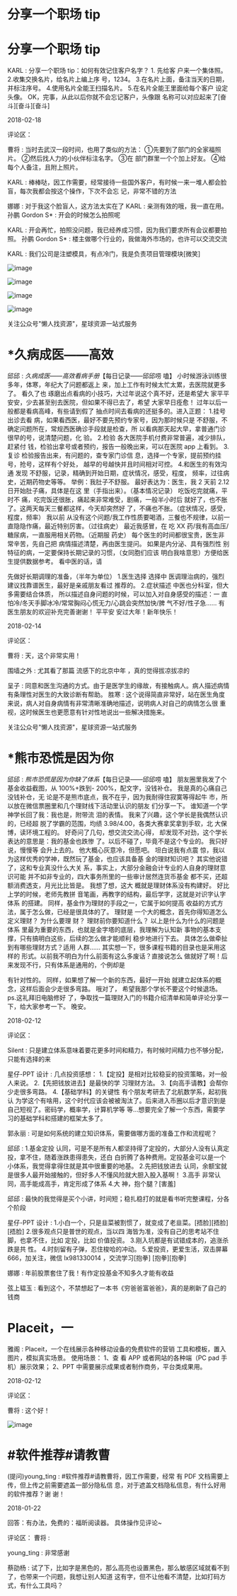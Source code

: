 # 分享一个职场 tip

# 分享一个职场 tip

KARL : 分享一个职场 tip：如何有效记住客户名字？ 1\. 先给客 户来一个集体照。 2.收集交换名片，给名片上编上序 号，1234。 3.在名片上面，备注当天的日期，并标注序号。 4.使用名片全能王扫描名片。 5.在名片全能王里面给每个客户 设定头像。 OK，完事，从此以后你就不会忘记客户，头像跟 名称可以对应起来了[奋斗][奋斗][奋斗]

2018-02-18

评论区：

曹将 : 当时去武汉一段时间，也用了类似的方法： ①先要到了部门的全家福照片。 ②然后找人力的小伙伴标注名字。 ③在 部门群里一个个加上好友。 ④给每个人备注，且附上照片。

KARL : 棒棒哒，因工作需要，经常接待一些国外客户，有时候一来一堆人都会脸盲，每次我都会按这个操作，下次不会忘 记，非常不错的方法

娜娜 : 对于我这个脸盲人，这方法太实在了 KARL : 亲测有效的哦，我一直在用。 孙鹏 Gordon S* : 开会的时候怎么拍照呢

KARL : 开会再忙，拍照没问题，我已经养成习惯，因为我们要求所有会议都要拍照。 孙鹏 Gordon S* : 楼主做哪个行业的，我做海外市场的，也许可以交流交流

KARL : 我们公司是注塑模具，有点冷门，我是负责项目管理模块[微笑]

![image](img/Image_178.png)

![image](img/Image_179.png)

![image](img/Image_180.png)

![image](img/Image_181.png)

关注公众号"懒人找资源"，星球资源一站式服务

# *久病成医——高效

邱邱 : *久病成医——高效看病手册*【每日记录——邱邱唠 嗑】 小时候游泳训练很多年，体寒，年纪大了问题都返上 来，加上工作有时候太忙太累，去医院就更多了。 看久了也 琢磨出点看病的小技巧，大过年说这个真不好，还是希望大 家平平安安，少去甚至别去医院，但如果不得已去了，希望 大家早日痊愈！ 过年以后一般都是看病高峰，有些请到假了 抽点时间去看病的还挺多的。进入正题： 1.挂号 出诊去看 病，如果看西医，最好不要先预约专家号，因为那时候只是 不舒服，不确定问题所在，常规西医确诊手段就是检查，所 以看病那天起大早，拿普通门诊很早的号，说清楚问题，化 验。 2.检验 各大医院手机付费非常普遍，减少排队，赶紧付 钱，检验出拿号或者预约，报告一般晚出来，可以在医院 app 上看到。 3.复诊 检验报告出来，有问题的，查专家门诊信 息，选择一个专家，提前预约挂号，抢号，这样有个好处， 越早的号越快并且时间相对可控。 4.和医生的有效沟通 发现 不舒服，记录，精确到开始日期，症状情况，感受，程度， 频率，过往病史，近期药物史等等。 举例：我肚子不舒服。 最好表达为：医生，我 2 天前 2.12 日开始肚子痛，具体是在这 里（手指出来）。（基本情况记录） 吃饭吃完就痛，平时不 痛，吃完饭还很胀，痛起来非常难受，剧痛，一般半小时后 就好了，也不胀了。这两天每天三餐都这样，今天却突然好 了，不痛也不胀。（症状情况，感受，程度，频率） 我以前 从没有这个问题/我工作性质要喝酒，三餐也不规律，以前一 直隐隐作痛，最近特别厉害。（过往病史） 最近我感冒，在 吃 XX 药/我有高血压/糖尿病，一直服用相关药物。（近期服 药史） 每个医生的时间都很宝贵，医生非常辛苦，先自己把 病情描述清楚，再由医生提问。 如果是内分泌、具有强烈性 别特征的病，一定要保持长期记录的习惯，（女同胞们应该 明白我啥意思）方便给医生提供数据参考。 看中医的话，请

先做好长期调理的准备，（半年为单位） 1.医生选择 选择中 医调理治病的，强烈建议找靠谱医生，最好是亲戚朋友看过 推荐的。 2.症状描述 中医也分科室，但大多需要结合体质， 所以描述自身问题的时候，可以加入对自身感受的描述：一 直怕冷/冬天手脚冰冷/常常胸闷心慌无力/心跳会突然加快/脾 气不好/性子急…… 有医生朋友的欢迎补充完善谢谢！ 平平安 安过大年！新年快乐！

2018-02-14

评论区：

曹将 : 天，这个非常实用！

围墙之外 : 尤其看了那篇 流感下的北京中年 ，真的觉得拔凉拔凉的

呈子 : 同意和医生沟通的方式。由于是医学生的缘故，有接触病人。病人描述病情有条理性对医生的大致诊断有帮助。 胜寒 : 这个说得简直非常好，站在医生角度来说，病人对自身病情有非常清晰准确地描述，说明病人对自己的病情怎么很 重视，这时候医生也更愿意有针对性地说出一些解决措施来。

关注公众号"懒人找资源"，星球资源一站式服务

# *熊市恐慌是因为你

邱邱 : *熊市恐慌是因为你缺了体系*【每日记录——邱邱唠 嗑】 朋友圈里我发了个基金收益截图，从 100%+跌到- 200%，配文字，没钱补仓。 我是真的心痛自己没钱补仓，无 论是不是熊市底点，我不在乎，因为我耐得住寂寞等得起牛 市，所以放在微信票圈里和几个理财线下活动里认识的朋友 们分享一下。 谁知道一个学神学长回了我：我也是，附带流 泪的表情。 我来了兴趣，这个学长是我偶然认识的，已经超 脱了学霸的范围，均绩 3.98/4.00，各类大赛拿奖拿到手软，北 大保博，读环境工程的。 好奇问了几句，想交流交流心得， 却发现不对劲，这个学长表达的意思是：我的基金也跌惨 了。以后不碰了，毕竟不是这个专业的。 我只好说，慢慢等 会升上去的。 他大概心灰意冷，但愿吧。 坦白说我有点震 惊，我以为这样优秀的学神，既然玩了基金，也应该具备基 金的理财知识吧？ 其实他说错了，这和专业真没什么大关 系，事实上，大部分金融会计专业的人自身的理财意识可能 并不如非专业的，四大事务所里的一些审计居然连货币基金 都不买，还超额消费透支，月光比比皆是。 我想了想，这大 概就是理财体系没有构建好。 好比上学的时候，老师先教拼 音笔画，再教字的结构，最后学字，这就是对识字认字体系 的搭建。 同样，基金作为理财的手段之一，它属于如何提高 收益的方式方法，属于怎么做，已经是很具体的了。 理财是 一个大的概念，首先你得知道怎么定义理财？ 为什么要理 财？ 理财前你要知道什么？ 以上是什么为什么的问题是体系 里最为重要的东西，也就是金字塔的底层，我理解为认知新 事物的基本支撑，只有搞明白这些，后续的怎么做才能顺利 稳步地进行下去。 具体怎么做牵扯到有哪些理财方式？适用 人群…… 其实想一下，很多课程书籍的目录也是采用这样的 形式。以前我不明白为什么前面有这么多废话？直接说怎么 做就好了啊！后来发现不行，只有体系是通用的，个例却是

有针对性的。 同样，如果想了解一个新的东西，最好一开始 就建立起体系的概念，这样后面会少走很多弯路。 哦对了， 希望我那个学长不要这个时候退场。 ps.这礼拜旧电脑修好 了，争取找一篇理财入门的书籍介绍清单和简单评论分享一 下，给大家参考一下。 晚安。

2018-02-12

评论区：

Silent : 只是建立体系意味着要花更多时间和精力，有时候时间精力也不够分配，只能有选择的来

星仔-PPT 设计 : 几点投资感想： 1.【定投】是相对比较稳妥的投资策略，对一般人来说。 2.【先把钱放进去】是最快的学 习理财方法。 3.【向高手请教】会帮你少走很多弯路。 4.【基础学科】的关键性 有个朋友考研去了北航数学系，起初我认 为学这个有啥用，这个时代应该会被被淘汰了。后来进入币圈以后才意识到是自己短视了。密码学，概率学，计算机学等 等…想要完全了解一个东西，需要学习的基础学科和搭建的框架太多了。

郭永丽 : 可是如何系统的建立知识体系，需要做哪方面的准备工作和流程呢？

邱邱 : 1.基金定投 认同，可是不是所有人都坚持得了定投的，大部分人没有认真定投，拿不住，随着涨跌患得患失，还白 白折腾了各种费用。定投基金可以是一个小体系，我觉得拿得住就是其中很重要的地基。 2.先把钱放进去 认同，余额宝就 是很多人最开始接触的，但好多人不懂风险就大胆入股入基啊！ 3.高手 非常认同，高手能成高手，肯定形成了体系 4.大 神，抱个腿？[害羞]

邱邱 : 最快的我觉得是买个小讲，时间短；稳扎稳打的就是看书听完整课程，分各个阶段

星仔-PPT 设计 : 1.小白一个，只是韭菜被割惯了，就变成了老韭菜。[捂脸][捂脸][捂脸] 2.很多观点只是普世的观点，当以四 海皆为准，没有自己的思考站不住脚，也拿不住，比如 定投，比如 价值投资。 3.刚入坑都是有试错成本的，追涨杀跌是共 性。 4.时刻留有子弹，忍住梭哈的冲动。 5.爱投资，更爱生活，双击屏幕 666，加关注，微信 lx981330014 ，交流学习[抱拳] [抱拳][抱拳]

娜娜 : 年前股票套住了我！有作定投基金不知多久才能有收益

弦上韫玉 : 看到这个，不禁想起了一本书《穷爸爸富爸爸》，真的是刷新了自己的钱商

# Placeit，一

雅阁 : Placeit，一个在线展示各种移动设备的免费软件的营销 工具和模板，置入图片，模拟真实场景。 使用场景： 1、查 看 APP 或者网站的各种端（PC pad 手机）展示效果； 2、PPT 中需要展示成果或者制作商务，平台类成果用。

2018-02-12

评论区：

曹将 : 这个好！

![image](img/Image_182.png)

# #软件推荐#请教曹

(提问)young_ting : #软件推荐#请教曹将，因工作需要，经常 有 PDF 文档需要上传，但上传之前需要遮盖一部分隐私信 息，对于遮盖文档隐私信息，有什么好用的软件推荐？谢 谢！

2018-01-22

回答：有办法，免费的：福昕阅读器。 具体操作见评论~

评论区： 曹将 :

young_ting : 非常感谢

蔡劭杨 : 试了下，比如字是黑色的，那么高亮也设置黑色，那么敏感区域就看不到了，也带来一个问题，我想让别人知道 这有字，但不让他看不清楚，比如打码方式，有什么工具吗？
